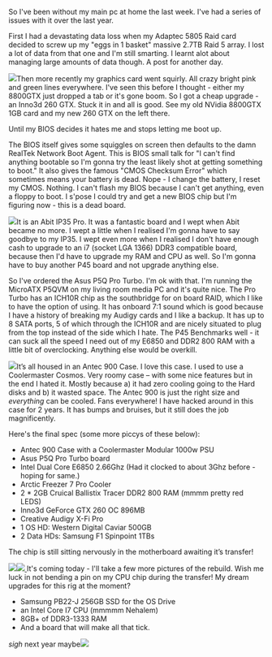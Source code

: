 ﻿So I've been without my main pc at home the last week. I've had a series of issues with it over the last year.

First I had a devastating data loss when my Adaptec 5805 Raid card decided to screw up my "eggs in 1 basket" massive 2.7TB Raid 5 array. I lost a lot of data from that one and I'm still smarting. I learnt alot about managing large amounts of data though. A post for another day.

![](/Media/gfx_thumb.jpg)Then more recently my graphics card went squirly. All crazy bright pink and green lines everywhere. I've seen this before I thought - either my 8800GTX just dropped a tab or it's gone boom. So I got a cheap upgrade - an Inno3d 260 GTX. Stuck it in and all is good. See my old NVidia 8800GTX 1GB card and my new 260 GTX on the left there.

Until my BIOS decides it hates me and stops letting me boot up.

The BIOS itself gives some squiggles on screen then defaults to the damn RealTek Network Boot Agent. This is BIOS small talk for "I can't find anything bootable so I'm gonna try the least likely shot at getting something to boot." It also gives the famous "CMOS Checksum Error" which sometimes means your battery is dead. Nope - I change the battery, I reset my CMOS. Nothing. I can't flash my BIOS because I can't get anything, even a floppy to boot. I s'pose I could try and get a new BIOS chip but I'm figuring now - this is a dead board.

![](/Media/mboard_thumb.jpg)It is an Abit IP35 Pro. It was a fantastic board and I wept when Abit became no more. I wept a little when I realised I'm gonna have to say goodbye to my IP35. I wept even more when I realised I don't have enough cash to upgrade to an i7 (socket LGA 1366) DDR3 compatible board, because then I'd have to upgrade my RAM and CPU as well. So I'm gonna have to buy another P45 board and not upgrade anything else.

So I've ordered the Asus P5Q Pro Turbo. I'm ok with that. I'm running the MicroATX P5QVM on my living room media PC and it's quite nice. The Pro Turbo has an ICH10R chip as the southbridge for on board RAID, which I like to have the option of using. It has onboard 7:1 sound which is good because I have a history of breaking my Audigy cards and I like a backup. It has up to 8 SATA ports, 5 of which through the ICH10R and are nicely situated to plug from the top instead of the side which I hate. The P45 Benchmarks well - it can suck all the speed I need out of my E6850 and DDR2 800 RAM with a little bit of overclocking. Anything else would be overkill.

![](/Media/case_thumb.jpg)It&rsquo;s all housed in an Antec 900 Case. I love this case. I used to use a Coolermaster Cosmos. Very roomy case &ndash; with some nice features but in the end I hated it. Mostly because a) it had zero cooling going to the Hard disks and b) it wasted space. The Antec 900 is just the right size and *everything* can be cooled. Fans everywhere! I have hacked around in this case for 2 years. It has bumps and bruises, but it still does the job magnificently.

Here's the final spec (some more piccys of these below):

*   Antec 900 Case with a Coolermaster Modular 1000w PSU
*   Asus P5Q Pro Turbo board
*   Intel Dual Core E6850 2.66Ghz (Had it clocked to about 3Ghz before - hoping for same.)
*   Arctic Freezer 7 Pro Cooler
*   2 * 2GB Cruical Ballistix Tracer DDR2 800 RAM (mmmm pretty red LEDS)
*   Inno3d GeForce GTX 260 OC 896MB
*   Creative Audigy X-Fi Pro
*   1 OS HD: Western Digital Caviar 500GB
*   2 Data HDs: Samsung F1 Spinpoint 1TBs

The chip is still sitting nervously in the motherboard awaiting it&rsquo;s transfer!

[![](/Media/hs_thumb.jpg)![](/Media/ram_thumb.jpg)
](http://www.nickmeldrum.com/img/blog/mylovelyAbitIP35Prodead_9EEC/hds.jpg) It's coming today - I'll take a few more pictures of the rebuild. Wish me luck in not bending a pin on my CPU chip during the transfer!  My dream upgrades for this rig at the moment?

*   Samsung PB22-J 256GB SSD for the OS Drive
*   an Intel Core I7 CPU (mmmmm Nehalem)
*   8GB+ of DDR3-1333 RAM
*   And a board that will make all that tick.

*sigh* next year maybe![](http://technorati.com/tags/pcs)